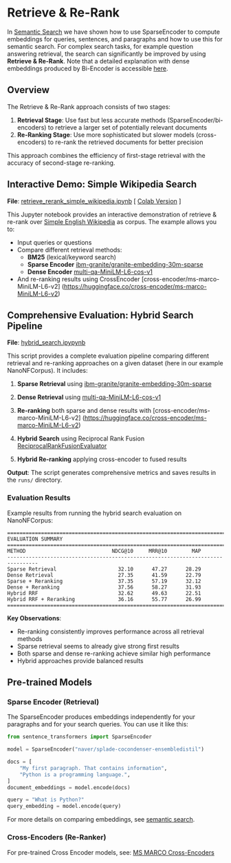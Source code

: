 # Retrieve & Re-Rank

In [Semantic Search](../semantic-search/README.md) we have shown how to use SparseEncoder to compute embeddings for queries, sentences, and paragraphs and how to use this for semantic search. For complex search tasks, for example question answering retrieval, the search can significantly be improved by using **Retrieve & Re-Rank**. Note that a detailed explanation with dense embeddings produced by Bi-Encoder is accessible [here](../../../sentence_transformer/applications/retrieve_rerank/README.md).

## Overview

The Retrieve & Re-Rank approach consists of two stages:

1. **Retrieval Stage**: Use fast but less accurate methods (SparseEncoder/bi-encoders) to retrieve a larger set of potentially relevant documents
2. **Re-Ranking Stage**: Use more sophisticated but slower models (cross-encoders) to re-rank the retrieved documents for better precision

This approach combines the efficiency of first-stage retrieval with the accuracy of second-stage re-ranking.

## Interactive Demo: Simple Wikipedia Search

**File**: [retrieve_rerank_simple_wikipedia.ipynb](retrieve_rerank_simple_wikipedia.ipynb) [ [Colab Version](https://colab.research.google.com/github/UKPLab/sentence-transformers/blob/master/examples/sparse_encoder/applications/retrieve_rerank/retrieve_rerank_simple_wikipedia.ipynb) ]

This Jupyter notebook provides an interactive demonstration of retrieve & re-rank over [Simple English Wikipedia](https://simple.wikipedia.org/wiki/Main_Page) as corpus. The example allows you to:

- Input queries or questions
- Compare different retrieval methods:
  - **BM25** (lexical/keyword search)
  - **Sparse Encoder** [ibm-granite/granite-embedding-30m-sparse](https://huggingface.co/ibm-granite/granite-embedding-30m-sparse)
  - **Dense Encoder** [multi-qa-MiniLM-L6-cos-v1](https://huggingface.co/sentence-transformers/multi-qa-MiniLM-L6-cos-v1)
- And re-ranking results using CrossEncoder [cross-encoder/ms-marco-MiniLM-L6-v2]
(https://huggingface.co/cross-encoder/ms-marco-MiniLM-L6-v2)


## Comprehensive Evaluation: Hybrid Search Pipeline

**File**: [hybrid_search.ipypynb](hybrid_search.py)

This script provides a complete evaluation pipeline comparing different retrieval and re-ranking approaches on a given dataset (here in our example NanoNFCorpus). It includes:

1. **Sparse Retrieval** using [ibm-granite/granite-embedding-30m-sparse](https://huggingface.co/ibm-granite/granite-embedding-30m-sparse)
2. **Dense Retrieval** using  [multi-qa-MiniLM-L6-cos-v1](https://huggingface.co/sentence-transformers/multi-qa-MiniLM-L6-cos-v1)
3. **Re-ranking** both sparse and dense results with [cross-encoder/ms-marco-MiniLM-L6-v2]
(https://huggingface.co/cross-encoder/ms-marco-MiniLM-L6-v2)

4. **Hybrid Search** using Reciprocal Rank Fusion [ReciprocalRankFusionEvaluator](../../../../sentence_transformers/sparse_encoder/evaluation/ReciprocalRankFusionEvaluator.py)
5. **Hybrid Re-ranking** applying cross-encoder to fused results


**Output**: The script generates comprehensive metrics and saves results in the `runs/` directory.

### Evaluation Results

Example results from running the hybrid search evaluation on NanoNFCorpus:

```
================================================================================
EVALUATION SUMMARY
================================================================================
METHOD                            NDCG@10     MRR@10        MAP
--------------------------------------------------------------------------------
Sparse Retrieval                    32.10      47.27      28.29
Dense Retrieval                     27.35      41.59      22.79
Sparse + Reranking                  37.35      57.19      32.12
Dense + Reranking                   37.56      58.27      31.93
Hybrid RRF                          32.62      49.63      22.51
Hybrid RRF + Reranking              36.16      55.77      26.99
================================================================================
```

**Key Observations**:
- Re-ranking consistently improves performance across all retrieval methods
- Sparse retrieval seems to already give strong first results
- Both sparse and dense re-ranking achieve similar high performance
- Hybrid approaches provide balanced results

## Pre-trained Models

### Sparse Encoder (Retrieval)

The SparseEncoder produces embeddings independently for your paragraphs and for your search queries. You can use it like this:

```python
from sentence_transformers import SparseEncoder

model = SparseEncoder("naver/splade-cocondenser-ensembledistil")

docs = [
    "My first paragraph. That contains information",
    "Python is a programming language.",
]
document_embeddings = model.encode(docs)

query = "What is Python?"
query_embedding = model.encode(query)
```

For more details on comparing embeddings, see [semantic search](../semantic-search/README.md).

### Cross-Encoders (Re-Ranker)

For pre-trained Cross Encoder models, see: [MS MARCO Cross-Encoders](../../../../docs/cross_encoder/pretrained_models.md#ms-marco)
